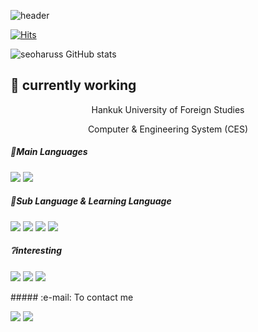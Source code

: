 ![header](https://capsule-render.vercel.app/api?type=slice&color=random&height=200&section=header&text=Popular%20Code&fontSize=60&fontColor=000000&textBg=false&animation=twinkling&fontAlign=67&fontAlignY=25&desc=Welcome%20to%20my%20world!&descSize=20&descAlign=67&descAlignY=43&rotate=13&stroke=d6ace6&strokeWidth=2)

[![Hits](https://hits.seeyoufarm.com/api/count/incr/badge.svg?url=https%3A%2F%2Fgithub.com%2Fseoharuss&count_bg=%2311D11F&title_bg=%23050505&icon=github.svg&icon_color=%23E7E7E7&title=Today%27s+Visitor&edge_flat=false)](https://hits.seeyoufarm.com)

![seoharuss GitHub stats](https://github-readme-stats.vercel.app/api?username=seoharuss&show_icons=true&theme=dracula)

<!--
[![Solved.ac.Backjoon Profile](http://mazassumnida.wtf/api/v2/generate_badge?boj=noah28525)](https://solved.ac/noah28525)
-->

<!--
**seoharuss/seoharuss** is a ✨ _special_ ✨ repository because its `README.md` (this file) appears on your GitHub profile.

Here are some ideas to get you started:

- 🔭 I’m currently working on ...
# 🌱 I’m currently learning ...

- 👯 I’m looking to collaborate on ...
- 🤔 I’m looking for help with ...
- 💬 Ask me about ...
- 📫 How to reach me: ...
- 😄 Pronouns: ...
- ⚡ Fun fact: ...
-->

## 🔭 currently working
<center>
  Hankuk University of Foreign Studies 

  Computer & Engineering System (CES)
</center>



##### 🔖Main Languages
<p>
  <img src="https://img.shields.io/badge/C-00599C?style=flat-square&logo=C&logoColor=white"/>
  
  <img src="https://img.shields.io/badge/Python-3776AB?style=flat-square&logo=python&logoColor=white"/>
  
  
</p>

##### 📑Sub Language & Learning Language
<p>
  <img src="https://img.shields.io/badge/Java-007396?style=flat&logo=OpenJDK&logoColor=white"/>

  <img src="https://img.shields.io/badge/JavaScript-F7DF1E?style=flat-square&logo=javascript&logoColor=white"/>

  <img src="https://img.shields.io/badge/C++-033963?style=flat-square&logo=cplusplus&logoColor=white"/>

  <img src="https://img.shields.io/badge/Node.js-339933?style=flat-square&logo=nodedotjs&logoColor=white"/>
</p>

##### ❔interesting
<p>
  <img src="https://img.shields.io/badge/Spring-6DB33F?style=flat&logo=Spring&logoColor=white"/>

  <img src="https://img.shields.io/badge/Microsoft Azure-0078D4?style=flat&logo=microsoftazure&logoColor=white"/>

  <img src="https://img.shields.io/badge/Amazon AWS-232F3E?style=flat&logo=amazonaws&logoColor=white"/>
</p>
##### :e-mail: To contact me
<p>
  <img src="https://img.shields.io/badge/park28525@gmail.com-EA4335?style=flat-square&logo=gmail&logoColor=white"/>
  <img src="https://img.shields.io/badge/park28525@naver.com-03C75A?style=flat-square&logo=naver&logoColor=white"/>
</p>
